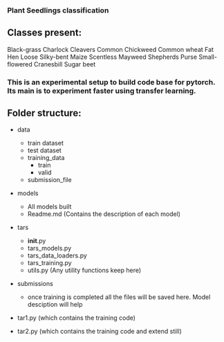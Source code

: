 ### Plant Seedlings classification

Classes present:
-----------------
Black-grass
Charlock
Cleavers
Common Chickweed
Common wheat
Fat Hen
Loose Silky-bent
Maize
Scentless Mayweed
Shepherds Purse
Small-flowered Cranesbill
Sugar beet

### This is an experimental setup to build code base for pytorch. Its main is to experiment faster using transfer learning.

Folder structure:
-----------------
- data
    - train dataset
    - test dataset
    - training_data
        - train
        - valid
    - submission_file

- models
    - All models built
    - Readme.md (Contains the description of each model)
- tars
    - __init__.py
    - tars_models.py
    - tars_data_loaders.py
    - tars_training.py
    - utils.py (Any utility functions keep here)
- submissions
    - once training is completed all the files will be saved here. Model desciption will help
- tar1.py (which contains the training code)
- tar2.py (which contains the training code and extend still)
